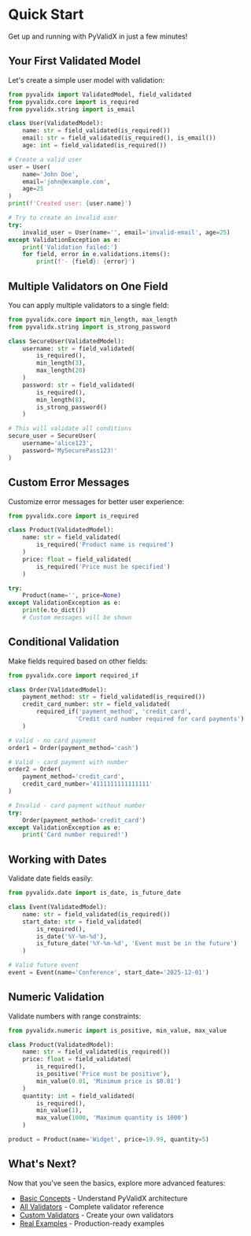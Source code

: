 # Quick Start

Get up and running with PyValidX in just a few minutes!

## Your First Validated Model

Let's create a simple user model with validation:

```python
from pyvalidx import ValidatedModel, field_validated
from pyvalidx.core import is_required
from pyvalidx.string import is_email

class User(ValidatedModel):
    name: str = field_validated(is_required())
    email: str = field_validated(is_required(), is_email())
    age: int = field_validated(is_required())

# Create a valid user
user = User(
    name='John Doe',
    email='john@example.com',
    age=25
)
print(f'Created user: {user.name}')

# Try to create an invalid user
try:
    invalid_user = User(name='', email='invalid-email', age=25)
except ValidationException as e:
    print('Validation failed:')
    for field, error in e.validations.items():
        print(f'- {field}: {error}')
```

## Multiple Validators on One Field

You can apply multiple validators to a single field:

```python
from pyvalidx.core import min_length, max_length
from pyvalidx.string import is_strong_password

class SecureUser(ValidatedModel):
    username: str = field_validated(
        is_required(),
        min_length(3),
        max_length(20)
    )
    password: str = field_validated(
        is_required(),
        min_length(8),
        is_strong_password()
    )

# This will validate all conditions
secure_user = SecureUser(
    username='alice123',
    password='MySecurePass123!'
)
```

## Custom Error Messages

Customize error messages for better user experience:

```python
from pyvalidx.core import is_required

class Product(ValidatedModel):
    name: str = field_validated(
        is_required('Product name is required')
    )
    price: float = field_validated(
        is_required('Price must be specified')
    )

try:
    Product(name='', price=None)
except ValidationException as e:
    print(e.to_dict())
    # Custom messages will be shown
```

## Conditional Validation

Make fields required based on other fields:

```python
from pyvalidx.core import required_if

class Order(ValidatedModel):
    payment_method: str = field_validated(is_required())
    credit_card_number: str = field_validated(
        required_if('payment_method', 'credit_card', 
                   'Credit card number required for card payments')
    )

# Valid - no card payment
order1 = Order(payment_method='cash')

# Valid - card payment with number
order2 = Order(
    payment_method='credit_card',
    credit_card_number='4111111111111111'
)

# Invalid - card payment without number
try:
    Order(payment_method='credit_card')
except ValidationException as e:
    print('Card number required!')
```

## Working with Dates

Validate date fields easily:

```python
from pyvalidx.date import is_date, is_future_date

class Event(ValidatedModel):
    name: str = field_validated(is_required())
    start_date: str = field_validated(
        is_required(),
        is_date('%Y-%m-%d'),
        is_future_date('%Y-%m-%d', 'Event must be in the future')
    )

# Valid future event
event = Event(name='Conference', start_date='2025-12-01')
```

## Numeric Validation

Validate numbers with range constraints:

```python
from pyvalidx.numeric import is_positive, min_value, max_value

class Product(ValidatedModel):
    name: str = field_validated(is_required())
    price: float = field_validated(
        is_required(),
        is_positive('Price must be positive'),
        min_value(0.01, 'Minimum price is $0.01')
    )
    quantity: int = field_validated(
        is_required(),
        min_value(1),
        max_value(1000, 'Maximum quantity is 1000')
    )

product = Product(name='Widget', price=19.99, quantity=5)
```

## What's Next?

Now that you've seen the basics, explore more advanced features:

- [Basic Concepts](basic-concepts.md) - Understand PyValidX architecture
- [All Validators](../validators/core.md) - Complete validator reference
- [Custom Validators](../advanced/custom-validators.md) - Create your own validators
- [Real Examples](../examples/user-registration.md) - Production-ready examples

